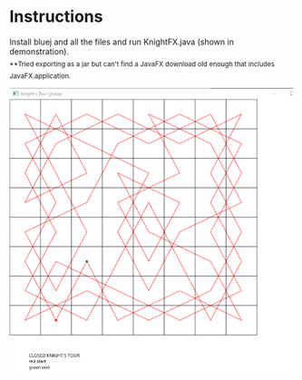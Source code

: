 # Instructions
Install bluej and all the files and run KnightFX.java (shown in demonstration).   
<sub> **Tried exporting as a jar but can't find a JavaFX download old enough that includes JavaFX.application.  </sub>

<img src="https://github.com/jjhassy/knights_tour/blob/main/screenshot.png?raw=true" width="500" height="500" />
